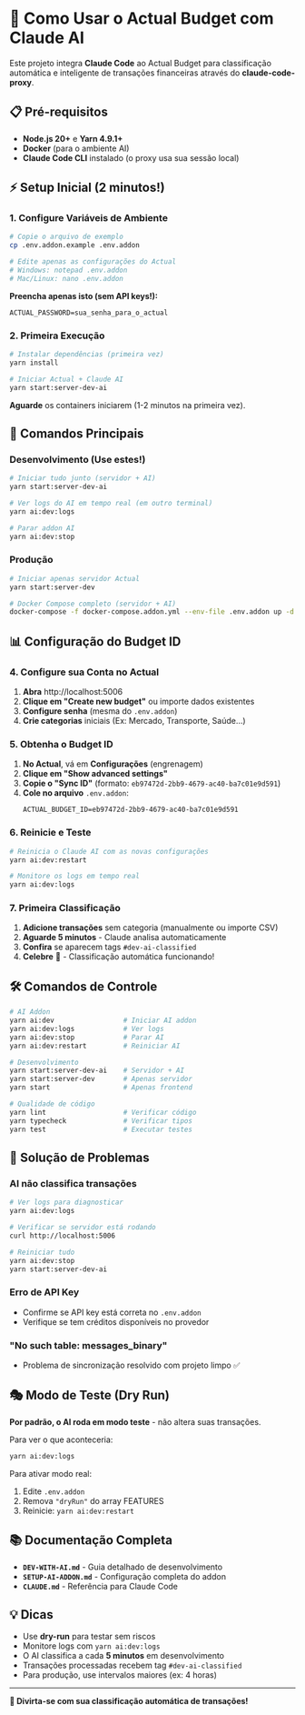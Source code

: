 # 🚀 Como Usar o Actual Budget com Claude AI

Este projeto integra **Claude Code** ao Actual Budget para classificação automática e inteligente de transações financeiras através do **claude-code-proxy**.

## 📋 Pré-requisitos

- **Node.js 20+** e **Yarn 4.9.1+**
- **Docker** (para o ambiente AI)
- **Claude Code CLI** instalado (o proxy usa sua sessão local)

## ⚡ Setup Inicial (2 minutos!)

### 1. Configure Variáveis de Ambiente

```bash
# Copie o arquivo de exemplo
cp .env.addon.example .env.addon

# Edite apenas as configurações do Actual
# Windows: notepad .env.addon
# Mac/Linux: nano .env.addon
```

**Preencha apenas isto (sem API keys!):**
```env
ACTUAL_PASSWORD=sua_senha_para_o_actual
```

### 2. Primeira Execução

```bash
# Instalar dependências (primeira vez)
yarn install

# Iniciar Actual + Claude AI
yarn start:server-dev-ai
```

**Aguarde** os containers iniciarem (1-2 minutos na primeira vez).

## 🎯 Comandos Principais

### Desenvolvimento (Use estes!)

```bash
# Iniciar tudo junto (servidor + AI)
yarn start:server-dev-ai

# Ver logs do AI em tempo real (em outro terminal)
yarn ai:dev:logs

# Parar addon AI
yarn ai:dev:stop
```

### Produção

```bash
# Iniciar apenas servidor Actual
yarn start:server-dev

# Docker Compose completo (servidor + AI)
docker-compose -f docker-compose.addon.yml --env-file .env.addon up -d
```

## 📊 Configuração do Budget ID

### 4. Configure sua Conta no Actual

1. **Abra** http://localhost:5006
2. **Clique em "Create new budget"** ou importe dados existentes
3. **Configure senha** (mesma do `.env.addon`)
4. **Crie categorias** iniciais (Ex: Mercado, Transporte, Saúde...)

### 5. Obtenha o Budget ID

1. **No Actual**, vá em **Configurações** (engrenagem)
2. **Clique em "Show advanced settings"**
3. **Copie o "Sync ID"** (formato: `eb97472d-2bb9-4679-ac40-ba7c01e9d591`)
4. **Cole no arquivo** `.env.addon`:
   ```env
   ACTUAL_BUDGET_ID=eb97472d-2bb9-4679-ac40-ba7c01e9d591
   ```

### 6. Reinicie e Teste

```bash
# Reinicia o Claude AI com as novas configurações
yarn ai:dev:restart

# Monitore os logs em tempo real
yarn ai:dev:logs
```

### 7. Primeira Classificação

1. **Adicione transações** sem categoria (manualmente ou importe CSV)
2. **Aguarde 5 minutos** - Claude analisa automaticamente
3. **Confira** se aparecem tags `#dev-ai-classified`
4. **Celebre** 🎉 - Classificação automática funcionando!

## 🛠️ Comandos de Controle

```bash
# AI Addon
yarn ai:dev                 # Iniciar AI addon
yarn ai:dev:logs            # Ver logs
yarn ai:dev:stop            # Parar AI
yarn ai:dev:restart         # Reiniciar AI

# Desenvolvimento
yarn start:server-dev-ai    # Servidor + AI
yarn start:server-dev       # Apenas servidor
yarn start                  # Apenas frontend

# Qualidade de código
yarn lint                   # Verificar código
yarn typecheck              # Verificar tipos
yarn test                   # Executar testes
```

## 🚨 Solução de Problemas

### AI não classifica transações

```bash
# Ver logs para diagnosticar
yarn ai:dev:logs

# Verificar se servidor está rodando
curl http://localhost:5006

# Reiniciar tudo
yarn ai:dev:stop
yarn start:server-dev-ai
```

### Erro de API Key

- Confirme se API key está correta no `.env.addon`
- Verifique se tem créditos disponíveis no provedor

### "No such table: messages_binary"

- Problema de sincronização resolvido com projeto limpo ✅

## 🎭 Modo de Teste (Dry Run)

**Por padrão, o AI roda em modo teste** - não altera suas transações.

Para ver o que aconteceria:

```bash
yarn ai:dev:logs
```

Para ativar modo real:

1. Edite `.env.addon`
2. Remova `"dryRun"` do array FEATURES
3. Reinicie: `yarn ai:dev:restart`

## 📚 Documentação Completa

- **`DEV-WITH-AI.md`** - Guia detalhado de desenvolvimento
- **`SETUP-AI-ADDON.md`** - Configuração completa do addon
- **`CLAUDE.md`** - Referência para Claude Code

## 💡 Dicas

- Use **dry-run** para testar sem riscos
- Monitore logs com `yarn ai:dev:logs`
- O AI classifica a cada **5 minutos** em desenvolvimento
- Transações processadas recebem tag `#dev-ai-classified`
- Para produção, use intervalos maiores (ex: 4 horas)

---

**🎉 Divirta-se com sua classificação automática de transações!**
